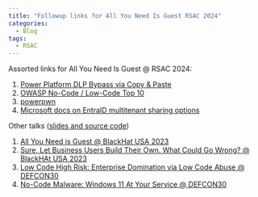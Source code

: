 ```yaml
---
title: "Followup links for All You Need Is Guest RSAC 2024"
categories:
  - Blog
tags:
  - RSAC
---
```


Assorted links for All You Need Is Guest @ RSAC 2024:

1. [Power Platform DLP Bypass via Copy & Paste](https://www.mbgsec.com/blog/power-platform-dlp-bypass-via-copy-and-paste/)
2. [OWASP No-Code / Low-Code Top 10](https://owasp.org/www-project-top-10-low-code-no-code-security-risks/)
3. [powerpwn](https://github.com/mbrg/power-pwn)
4. [Microsoft docs on EntraID multitenant sharing options](https://learn.microsoft.com/en-us/entra/identity/multi-tenant-organizations/overview)

Other talks ([slides and source code](https://mbgsec.com/talks))

1. [All You Need is Guest @ BlackHat USA 2023](https://www.blackhat.com/us-23/briefings/schedule/index.html#all-you-need-is-guest-32647)
2. [Sure, Let Business Users Build Their Own. What Could Go Wrong? @ BlackHAt USA 2023](https://www.blackhat.com/sector/2023/briefings/schedule/#sure-let-business-users-build-their-own-what-could-go-wrong-36063)
3. [Low Code High Risk: Enterprise Domination via Low Code Abuse @ DEFCON30](https://www.youtube.com/watch?v=D3A62Rzozq4)
4. [No-Code Malware: Windows 11 At Your Service @ DEFCON30](https://www.youtube.com/watch?v=e8PEIOa6W9M)
